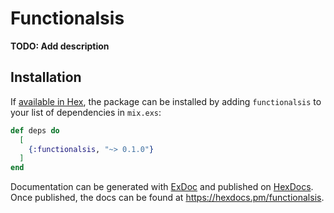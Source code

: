 # Functionalsis

**TODO: Add description**

## Installation

If [available in Hex](https://hex.pm/docs/publish), the package can be installed
by adding `functionalsis` to your list of dependencies in `mix.exs`:

```elixir
def deps do
  [
    {:functionalsis, "~> 0.1.0"}
  ]
end
```

Documentation can be generated with [ExDoc](https://github.com/elixir-lang/ex_doc)
and published on [HexDocs](https://hexdocs.pm). Once published, the docs can
be found at <https://hexdocs.pm/functionalsis>.

